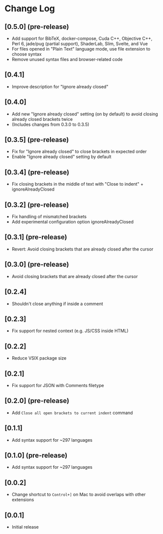 # Change Log

## [0.5.0] (pre-release)

- Add support for BibTeX, docker-compose, Cuda C++, Objective C++, Perl 6, jade/pug (partial support), ShaderLab, Slim, Svelte, and Vue
- For files opened in "Plain Text" language mode, use file extension to choose syntax
- Remove unused syntax files and browser-related code

## [0.4.1]

- Improve description for "Ignore already closed"

## [0.4.0]

- Add new "Ignore already closed" setting (on by default) to avoid closing already closed brackets twice
- (Includes changes from 0.3.0 to 0.3.5)

## [0.3.5] (pre-release)

- Fix for "Ignore already closed" to close brackets in expected order
- Enable "Ignore already closed" setting by default

## [0.3.4] (pre-release)

- Fix closing brackets in the middle of text with "Close to indent" + ignoreAlreadyClosed

## [0.3.2] (pre-release)

- Fix handling of mismatched brackets
- Add experimental configuration option ignoreAlreadyClosed

## [0.3.1] (pre-release)

- Revert: Avoid closing brackets that are already closed after the cursor

## [0.3.0] (pre-release)

- Avoid closing brackets that are already closed after the cursor

## [0.2.4]

- Shouldn't close anything if inside a comment

## [0.2.3]

- Fix support for nested context (e.g. JS/CSS inside HTML)

## [0.2.2]

- Reduce VSIX package size

## [0.2.1]

- Fix support for JSON with Comments filetype

## [0.2.0] (pre-release)

- Add `Close all open brackets to current indent` command

## [0.1.1]

- Add syntax support for ~297 languages

## [0.1.0] (pre-release)

- Add syntax support for ~297 languages

## [0.0.2]

- Change shortcut to `Control+]` on Mac to avoid overlaps with other extensions

## [0.0.1]

- Initial release
